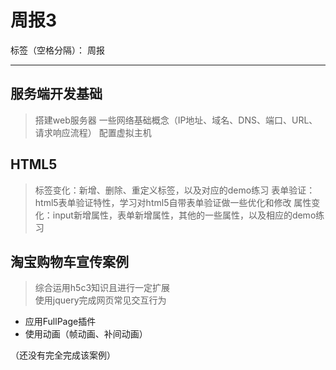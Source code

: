 # 周报3

标签（空格分隔）： 周报

---

## 服务端开发基础
> 搭建web服务器
> 一些网络基础概念（IP地址、域名、DNS、端口、URL、请求响应流程）
> 配置虚拟主机

## HTML5
> 标签变化：新增、删除、重定义标签，以及对应的demo练习
> 表单验证：html5表单验证特性，学习对html5自带表单验证做一些优化和修改
> 属性变化：input新增属性，表单新增属性，其他的一些属性，以及相应的demo练习

## 淘宝购物车宣传案例
> 综合运用h5c3知识且进行一定扩展  
> 使用jquery完成网页常见交互行为  

+ 应用FullPage插件
+ 使用动画（帧动画、补间动画）

（还没有完全完成该案例）